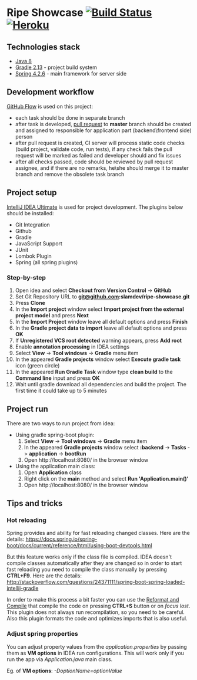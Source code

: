 # Ripe Showcase [![Build Status](https://travis-ci.org/slamdev/ripe-showcase.svg?branch=master)](https://travis-ci.org/slamdev/ripe-showcase) [![Heroku](https://heroku-badge.herokuapp.com/?app=ripe-showcase)](https://ripe-showcase.herokuapp.com)

## Technologies stack
* [Java 8](http://www.oracle.com/technetwork/java/javase/downloads/jdk8-downloads-2133151.html)
* [Gradle 2.13](https://docs.gradle.org/current/userguide/userguide.html) - project build system
* [Spring 4.2.6](http://docs.spring.io/spring/docs/current/spring-framework-reference/html/) - main framework for server side

## Development workflow
[GitHub Flow](https://guides.github.com/introduction/flow/) is used on this project:
* each task should be done in separate branch
* after task is developed, [pull request](https://help.github.com/articles/proposing-changes-to-a-project-with-pull-requests/) to **master** branch should be created and assigned to responsible for application part (backend\frontend side) person
* after pull request is created, CI server will process static code checks (build project, validate code, run tests), if any check fails the pull request will be marked as failed and developer should and fix issues
* after all checks passed, code should be reviewed by pull request assignee, and if there are no remarks, he\she should merge it to master branch and remove the obsolete task branch

## Project setup
[IntelliJ IDEA Ultimate](https://www.jetbrains.com/idea/download/) is used for project development. The plugins below should be installed:
* Git Integration
* Github
* Gradle
* JavaScript Support
* JUnit
* Lombok Plugin
* Spring (all spring plugins)

### Step-by-step
1. Open idea and select **Checkout from Version Control** -> **GitHub**
2. Set Git Repository URL to **git@github.com:slamdev/ripe-showcase.git**
3. Press **Clone**
4. In the **Import project** window select **Import project from the external project model** and press **Next**
5. In the **Import Project** window leave all default options and press **Finish**
6. In the **Gradle project data to import** leave all default options and press **OK**
7. If **Unregistered VCS root detected** warning appears, press **Add root**
8. Enable **annotation processing** in IDEA settings
9. Select **View** -> **Tool windows** -> **Gradle** menu item
10. In the appeared **Gradle projects** window select **Execute gradle task** icon (green circle)
11. In the appeared **Run Gradle Task** window type **clean build** to the **Command line** input and press **OK**
12. Wait until gradle download all dependencies and build the project. The first time it could take up to 5 minutes

## Project run
There are two ways to run project from idea:
* Using gradle spring-boot plugin:
  1. Select **View** -> **Tool windows** -> **Gradle** menu item
  2. In the appeared **Gradle projects** window select **:backend** -> **Tasks** -> **application** -> **bootRun**
  3. Open http://localhost:8080/ in the browser window
* Using the application main class:
  1. Open **Application** class
  2. Right click on the **main** method and select **Run 'Application.main()'**
  3. Open http://localhost:8080/ in the browser window

## Tips and tricks

### Hot reloading

Spring provides and ability for fast reloading changed classes. Here are the details: https://docs.spring.io/spring-boot/docs/current/reference/html/using-boot-devtools.html

But this feature works only if the class file is compiled. IDEA doesn't compile classes automatically after they are changed so in order to start fast reloading you need to compile the class manually by pressing **CTRL+F9**. Here are the details: http://stackoverflow.com/questions/24371111/spring-boot-spring-loaded-intellij-gradle

In order to make this process a bit faster you can use the [Reformat and Compile](https://plugins.jetbrains.com/plugin/8231?pr=idea_ce) that compile the code on pressing **CTRL+S** button or on *focus lost*. This plugin does not always run recompilation, so you need to be careful. Also this plugin formats the code and optimizes imports that is also useful.

### Adjust spring properties

You can adjust property values from the *application.properties* by passing them as **VM options** in IDEA run configurations. This will work only if you run the app via *Application.java* main class.

Eg. of **VM options**: *-DoptionName=optionValue*
